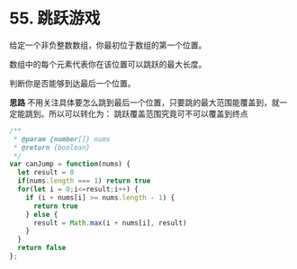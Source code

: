 # 55. 跳跃游戏
给定一个非负整数数组，你最初位于数组的第一个位置。

数组中的每个元素代表你在该位置可以跳跃的最大长度。

判断你是否能够到达最后一个位置。


**思路**
不用关注具体要怎么跳到最后一个位置，只要跳的最大范围能覆盖到，就一定能跳到。所以可以转化为：
跳跃覆盖范围究竟可不可以覆盖到终点

```js
/**
 * @param {number[]} nums
 * @return {boolean}
 */
var canJump = function(nums) {
  let result = 0
  if(nums.length === 1) return true
  for(let i = 0;i<=result;i++) {
    if (i + nums[i] >= nums.length - 1) {
      return true
    } else {
      result = Math.max(i + nums[i], result)
    }
  }
  return false
};
```